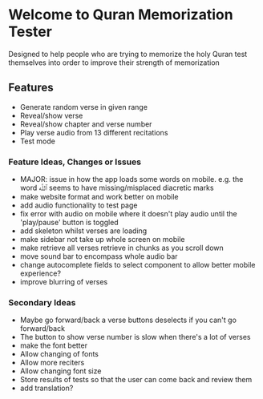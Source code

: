 # Welcome to Quran Memorization Tester

Designed to help people who are trying to memorize the holy Quran test themselves into order to improve their strength of memorization
## Features
- Generate random verse in given range
- Reveal/show verse
- Reveal/show chapter and verse number
- Play verse audio from 13 different recitations
- Test mode

### Feature Ideas, Changes or Issues
- MAJOR: issue in how the app loads some words on mobile. e.g. the word ٱللَّه seems to have missing/misplaced diacretic marks
- make website format and work better on mobile
- add audio functionality to test page
- fix error with audio on mobile where it doesn't play audio until the 'play/pause' button is toggled
- add skeleton whilst verses are loading
- make sidebar not take up whole screen on mobile
- make retrieve all verses retrieve in chunks as you scroll down
- move sound bar to encompass whole audio bar
- change autocomplete fields to select component to allow better mobile experience?
- improve blurring of verses

### Secondary Ideas
- Maybe go forward/back a verse buttons deselects if you can't go forward/back
- The button to show verse number is slow when there's a lot of verses
- make the font better
- Allow changing of fonts
- Allow more reciters
- Allow changing font size
- Store results of tests so that the user can come back and review them
- add translation?
